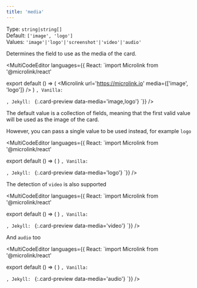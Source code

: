```yaml
---
title: 'media'
--- 
```


Type: `string|string[]`<br/>
Default: `['image', 'logo']`<br/>
Values: `'image'|'logo'|'screenshot'|'video'|'audio'`

Determines the field to use as the media of the card.

<MultiCodeEditor languages={{
  React: `import Microlink from '@microlink/react' 
  
export default () => (
  <Microlink
    url='https://microlink.io'
    media={['image', 'logo']}
  />
)
`, Vanilla: `
<script>
  document.addEventListener('DOMContentLoaded', function (event) {
    microlink('a', { media: ['image', 'logo'] })
  })
</script>
`, Jekyll: `
[](https://microlink.io){:.card-preview data-media='image,logo'}
`}} 
/>

The default value is a collection of fields, meaning that the first valid value will be used as the image of the card.

<Microlink url='https://microlink.io' />

However, you can pass a single value to be used instead, for example `logo`

<MultiCodeEditor languages={{
  React: `import Microlink from '@microlink/react' 
  
export default () => (
  <Microlink
    url='https://microlink.io'
    media='logo'
  />
)
`, Vanilla: `
<script>
  document.addEventListener('DOMContentLoaded', function (event) {
    microlink('a', { media: 'logo' })
  })
</script>
`, Jekyll: `
[](https://microlink.io){:.card-preview data-media='logo'}
`}} 
/>

<Microlink url='https://microlink.io' media='logo'/>

The detection of `video` is also supported

<MultiCodeEditor languages={{
  React: `import Microlink from '@microlink/react' 
  
export default () => (
  <Microlink
    url='https://instagram.com/p/BvDTdWdnzkj/'
    media='video'
  />
)
`, Vanilla: `
<script>
  document.addEventListener('DOMContentLoaded', function (event) {
    microlink('a', { media: 'video' })
  })
</script>
`, Jekyll: `
[](https://instagram.com/p/BvDTdWdnzkj/){:.card-preview data-media='video'}
`}} 
/>

<Microlink url='https://instagram.com/p/BvDTdWdnzkj/' media='video'/>

And `audio` too

<MultiCodeEditor languages={{
  React: `import Microlink from '@microlink/react' 
  
export default () => (
  <Microlink
    url='https://open.spotify.com/track/1W2919zs8SBCLTrOB1ftQT?si=4PcqgjH5RlWCvB5q4ukdnw'
    media='audio'
  />
)
`, Vanilla: `
<script>
  document.addEventListener('DOMContentLoaded', function (event) {
    microlink('a', { media: 'audio' })
  })
</script>
`, Jekyll: `
[](https://open.spotify.com/track/1W2919zs8SBCLTrOB1ftQT?si=4PcqgjH5RlWCvB5q4ukdnw){:.card-preview data-media='audio'}
`}} 
/>

<Microlink url='https://open.spotify.com/track/1W2919zs8SBCLTrOB1ftQT?si=4PcqgjH5RlWCvB5q4ukdnw' media='audio'/>
